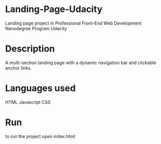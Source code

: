 # Landing-Page-Udacity
Landing page project in Professional Front-End Web Development Nanodegree Program Udacity
# Description
A multi-section landing page with a dynamic navigation bar and clickable anchor links.
# Languages used
HTML
Javascript
CSS
# Run
to run the project open index.html

